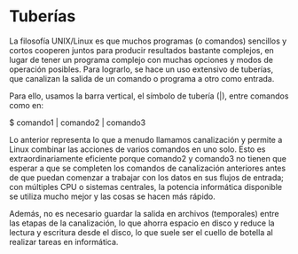 # Tuberías

La filosofía UNIX/Linux es que muchos programas (o comandos) sencillos y cortos cooperen juntos para producir resultados bastante complejos, en lugar de tener un programa complejo con muchas opciones y modos de operación posibles. Para lograrlo, se hace un uso extensivo de tuberías, que canalizan la salida de un comando o programa a otro como entrada.

Para ello, usamos la barra vertical, el símbolo de tubería (|), entre comandos como en:
 
$ comando1 | comando2 | comando3

Lo anterior representa lo que a menudo llamamos canalización y permite a Linux combinar las acciones de varios comandos en uno solo. Esto es extraordinariamente eficiente porque comando2 y comando3 no tienen que esperar a que se completen los comandos de canalización anteriores antes de que puedan comenzar a trabajar con los datos en sus flujos de entrada; con múltiples CPU o sistemas centrales, la potencia informática disponible se utiliza mucho mejor y las cosas se hacen más rápido.

Además, no es necesario guardar la salida en archivos (temporales) entre las etapas de la canalización, lo que ahorra espacio en disco y reduce la lectura y escritura desde el disco, lo que suele ser el cuello de botella al realizar tareas en informática.